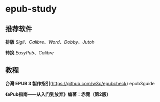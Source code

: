 # epub-study
## 推荐软件

**排版**
_Sigil_、_Calibre_、_Word_、_Dobby_、_Jutoh_

**转换**
_EasyPub_、_Calibre_
## 教程

**台灣 EPUB 3 製作指引**(https://github.com/w3c/epubcheck)
epub3guide

**《ePub指南——从入门到放弃》编著：赤霓（第2版）**
